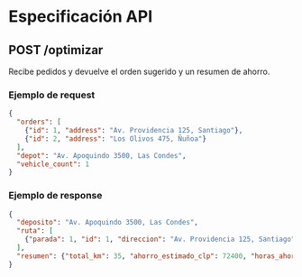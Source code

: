 # Especificación API

## POST /optimizar
Recibe pedidos y devuelve el orden sugerido y un resumen de ahorro.

### Ejemplo de request
```json
{
  "orders": [
    {"id": 1, "address": "Av. Providencia 125, Santiago"},
    {"id": 2, "address": "Los Olivos 475, Ñuñoa"}
  ],
  "depot": "Av. Apoquindo 3500, Las Condes",
  "vehicle_count": 1
}
```

### Ejemplo de response
```json
{
  "deposito": "Av. Apoquindo 3500, Las Condes",
  "ruta": [
    {"parada": 1, "id": 1, "direccion": "Av. Providencia 125, Santiago"}
  ],
  "resumen": {"total_km": 35, "ahorro_estimado_clp": 72400, "horas_ahorradas": 2}
}
```
